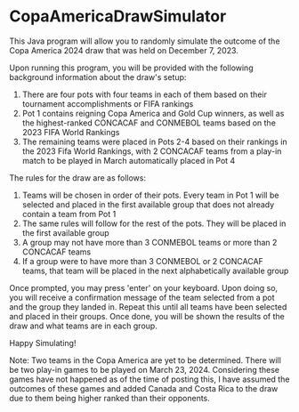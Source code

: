 # CopaAmericaDrawSimulator
This Java program will allow you to randomly simulate the outcome of the Copa America 2024 draw that was held on December 7, 2023.

Upon running this program, you will be provided with the following background information about the draw's setup:
1. There are four pots with four teams in each of them based on their tournament accomplishments or FIFA rankings
2. Pot 1 contains reigning Copa America and Gold Cup winners, as well as the highest-ranked CONCACAF and CONMEBOL teams based on the 2023 FIFA World Rankings
3. The remaining teams were placed in Pots 2-4 based on their rankings in the 2023 Fifa World Rankings, with 2 CONCACAF teams from a play-in match to be played in March automatically placed in Pot 4

The rules for the draw are as follows:
1. Teams will be chosen in order of their pots. Every team in Pot 1 will be selected and placed in the first available group that does not already contain a team from Pot 1
2. The same rules will follow for the rest of the pots. They will be placed in the first available group
3. A group may not have more than 3 CONMEBOL teams or more than 2 CONCACAF teams
4. If a group were to have more than 3 CONMEBOL or 2 CONCACAF teams, that team will be placed in the next alphabetically available group

Once prompted, you may press 'enter' on your keyboard. Upon doing so, you will receive a confirmation message of the team selected from a pot and the group they landed in.
Repeat this until all teams have been selected and placed in their groups. Once done, you will be shown the results of the draw and what teams are in each group.

Happy Simulating!

Note: Two teams in the Copa America are yet to be determined. There will be two play-in games to be played on March 23, 2024. 
      Considering these games have not happened as of the time of posting this, I have assumed the outcomes of these games
      and added Canada and Costa Rica to the draw due to them being higher ranked than their opponents.
